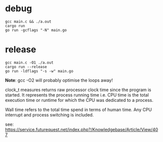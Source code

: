 # debug

```
gcc main.c && ./a.out
cargo run
go run -gcflags "-N" main.go
```

# release

```
gcc main.c -O1 ./a.out
cargo run --release
go run -ldflags "-s -w" main.go
```

**Note**: gcc -O2 will probably optimise the loops away!

clock_t measures returns raw processor clock time since the program is started. It represents the process running time i.e. CPU time is the total execution time or runtime for which the CPU was dedicated to a process. 

Wall time refers to the total time spend in terms of human time. Any CPU interrupt and process switching is included.

see: https://service.futurequest.net/index.php?/Knowledgebase/Article/View/407

